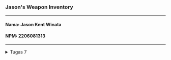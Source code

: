 ### **Jason's Weapon Inventory**
---
#### Nama: Jason Kent Winata
#### NPM: 2206081313 <br>
---

<details>
<summary>Tugas 7</summary>

1. Apa perbedaan utama antara stateless dan stateful widget dalam konteks pengembangan aplikasi Flutter?

2. Sebutkan seluruh widget yang kamu gunakan untuk menyelesaikan tugas ini dan jelaskan fungsinya masing-masing.

3. Jelaskan bagaimana cara kamu mengimplementasikan checklist di atas secara step-by-step (bukan hanya sekadar mengikuti tutorial)
